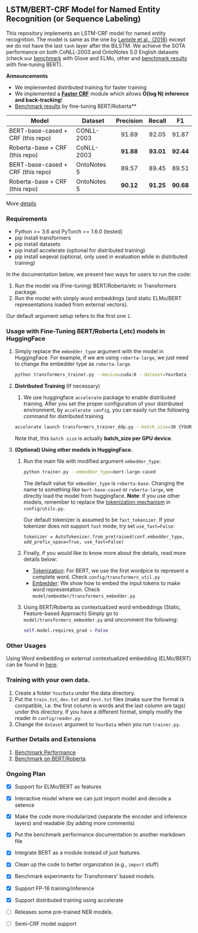 ## LSTM/BERT-CRF Model for Named Entity Recognition (or Sequence Labeling)

This repository implements an LSTM-CRF model for named entity recognition. The model is same as the one by [Lample et al., (2016)](http://www.anthology.aclweb.org/N/N16/N16-1030.pdf) except we do not have the last `tanh` layer after the BiLSTM.
We achieve the SOTA performance on both CoNLL-2003 and OntoNotes 5.0 English datasets (check our [benchmark](/docs/benchmark.md) with Glove and ELMo, other 
and [benchmark results](/docs/transformers_benchmark.md) with fine-tuning BERT). 

**Announcements**
* We implemented distributed training for faster training
* We implemented a [**Faster CRF**](/docs/fast_crf.md) module which allows **O(log N) inference and back-tracking**! 
* [Benchmark results](/docs/transformers_benchmark.md) by fine-tuning BERT/Roberta**


| Model| Dataset | Precision | Recall | F1 |
|-------| ------- | :---------: | :------: | :--: |
|BERT-base-cased + CRF (this repo)| CONLL-2003 | 91.69 | 92.05 | 91.87 |
|Roberta-base  + CRF (this repo)| CoNLL-2003 | **91.88**  | **93.01** |**92.44**|
|BERT-base-cased  + CRF (this repo)| OntoNotes 5 |89.57  | 89.45 | 89.51 |
|Roberta-base  + CRF (this repo)| OntoNotes 5 | **90.12**  | **91.25** |**90.68**|

More [details](/docs/transformers_benchmark.md)

### Requirements
* Python >= 3.6 and PyTorch >= 1.6.0 (tested)
* pip install transformers
* pip install datasets
* pip install accelerate (optional for distributed training)
* pip install seqeval (optional, only used in evaluation while in distributed training)

In the documentation below, we present two ways for users to run the code:
1. Run the model via (Fine-tuning) BERT/Roberta/etc in Transformers package.
2. Run the model with simply word embeddings (and static ELMo/BERT representations loaded from external vectors).

Our default argument setup refers to the first one `1`.

### Usage with Fine-Tuning BERT/Roberta (,etc) models in HuggingFace
1. Simply replace the `embedder_type` argument with the model in HuggingFace. For example, if we are using `roberta-large`, we just need to 
change the embedder type as `roberta-large`. 
    ```bash
    python transformers_trainer.py --device=cuda:0 --dataset=YourData --model_folder=saved_models --embedder_type=roberta-base
    ```

2. **Distributed Training** (If necessary)
   1. We use huggingface `accelerate` package to enable distributed training. After you set the proper configuration of your distributed environment,
      by `accelerate config`, you can easily run the following command for distributed training
    ```bash
    accelerate launch transformers_trainer_ddp.py --batch_size=30 {YOUR_OTHER_ARGUMENTS}
    ```
   Note that, this `batch size` is actually __batch_size per GPU device__.

3. **(Optional) Using other models in HuggingFace.**
    1.  Run the main file with modified argument `embedder_type`:
        ```bash
        python trainer.py --embedder_type=bert-large-cased
        ```
        The default value for `embedder_type` is `roberta-base`.
        Changing the name to something like `bert-base-cased` or `roberta-large`, we directly load the model from huggingface.
        **Note**: if you use other models, remember to replace the [tokenization mechanism]() in `config/utils.py`.
       
        Our default tokenizer is assumed to be `fast_tokenizer`. If your tokenizer does not support `fast` mode, try set `use_fast=False`:
        ```python3
        tokenizer = AutoTokenizer.from_pretrained(conf.embedder_type, add_prefix_space=True, use_fast=False)
        ```
    2. Finally, if you would like to know more about the details, read more details below:
        * [Tokenization](/docs/bert_tokenization.md): For BERT, we use the first wordpice to represent a complete word. Check `config/transformers_util.py`
        * [Embedder](/docs/bert_embedder.md): We show how to embed the input tokens to make word representation. Check `model/embedder/transformers_embedder.py`
    3. Using BERT/Roberta as contextualized word embeddings (Static, Feature-based Approach)
       Simply go to `model/transformers_embedder.py` and uncomment the following:
       ```python
       self.model.requires_grad = False
       ```


### Other Usages
Using Word embedding or external contextualized embedding (ELMo/BERT) can be found in [here](/docs/other_usage.md).


### Training with your own data. 
1. Create a folder `YourData` under the data directory. 
2. Put the `train.txt`, `dev.txt` and `test.txt` files (make sure the format is compatible, i.e. the first column is words and the last column are tags) under this directory.  If you have a different format, simply modify the reader in `config/reader.py`. 
3. Change the `dataset` argument to `YourData` when you run `trainer.py`. 






### Further Details and Extensions

1. [Benchmark Performance](/docs/benchmark.md)
2. [Benchmark on BERT/Roberta](/docs/transformers_benchmark.md)






### Ongoing Plan

- [x] Support for ELMo/BERT as features
- [x] Interactive model where we can just import model and decode a setence
- [x] Make the code more modularized (separate the encoder and inference layers) and readable (by adding more comments)
- [x] Put the benchmark performance documentation to another markdown file
- [x] Integrate BERT as a module instead of just features.
- [x] Clean up the code to better organization (e.g., `import` stuff)
- [x] Benchmark experiments for Transformers' based models.
- [x] Support FP-16 training/inference
- [x] Support distributed training using accelerate
- [ ] Releases some pre-trained NER models. 
- [ ] Semi-CRF model support 


